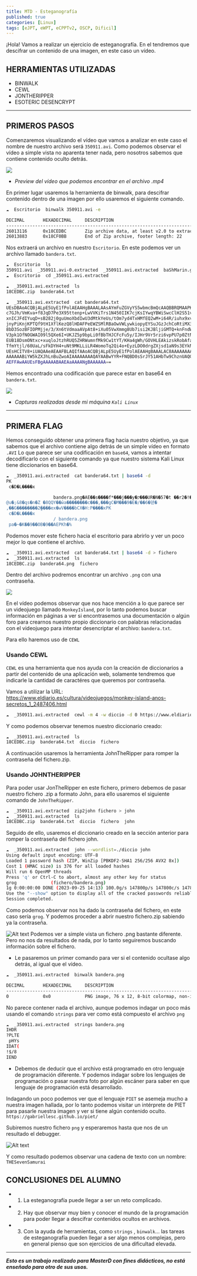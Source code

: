 ```yaml
---
title: MTD - Esteganografía
published: true
categories: [Linux]
tags: [eJPT, eWPT, eCPPTv2, OSCP, Dificil]
---
```



¡Hola!
Vamos a realizar un ejercicio de esteganografía. En el tendremos que descifrar un contenido de una imagen, en este caso un vídeo.

## HERRAMIENTAS UTILIZADAS
* BINWALK
* CEWL
* JONTHERIPPER
* ESOTERIC DESENCRYPT

* * *

## PRIMEROS PASOS
Comenzaremos visualizando el vídeo que vamos a analizar en este caso el nombre de nuestro archivo será `350911.avi`.
Como podemos observar el vídeo a simple vista no aparenta tener nada, pero nosotros sabemos que contiene contenido oculto detrás.

<img src="/assets/HTB/Esteganografia/preview-video.png">

* *Preview del vídeo que podemos encontrar en el archivo .mp4*

En primer lugar usaremos la herramienta de binwalk, para descifrar contenido dentro de una imagen por ello usaremos el siguiente comando.

```bash
☁  Escritorio  binwalk 350911.avi -e

DECIMAL       HEXADECIMAL     DESCRIPTION
--------------------------------------------------------------------------------
26013116      0x18CEDBC       Zip archive data, at least v2.0 to extract, compressed size: 613, uncompressed size: 811, name: bandera64.txt
26013883      0x18CF0BB       End of Zip archive, footer length: 22
```

Nos extraerá un archivo en nuestro `Escritorio`. En este podemos ver un archivo llamado `bandera.txt`.

```bash
☁  Escritorio  ls
350911.avi  _350911.avi-0.extracted  _350911.avi.extracted  baShMarin.github.io
☁  Escritorio  cd _350911.avi.extracted 

☁  _350911.avi.extracted  ls
18CEDBC.zip  bandera64.txt

☁  _350911.avi.extracted  cat bandera64.txt 
UEsDBAoACQBjALpE5UyE1fPolAEAAHgBAAALAAsAYmFuZGVyYS5wbmcBmQcAAQBBRQMAAPKu8K6x
c7GJh/VmKva+f8JqD7Pe3X95ttenp+LwVVKiTrs1N450IIK7cjKsIYwqYBWiSwcClH2S51vh+L6/
xnICJFdIYuqD+sB282j0guUmoXbdIwU3dMtkYeUs/tOm7yd4TxHMfEQ2wM+i64R/iuhx9xvvh5PV
jnyPiKnjKPTQf9tH1XflKezQ8lHDAFPeEWZSMlRBaOwVWLywkiopyEYSuJGzJchCoRtiMX3fmfJX
8bD3SozBFIOPMjje/3/Xn6tVdmaaAVpAt8+iXu05VwXmmg8Ub7isi2KJBljiGMTQ+knFndW3gCEr
V3pk1OfNOGWAI09l5QXe6I+UKJZ5p9bpLi0fBbTHJCFcFu5y/IJHr9Vr5rzi6vpPU7p0ZtNJyYoK
EUB18DsmONtxc+xuqloJtzhRUQ5ZHRWumnfMk9Cw1tYT/KHa4gWh/GOVHLEAkizskRobAfanZ0OY
TfmYtjl/60UaL/sFkDYH4+uNt9MKLLiLR4WomoTq2Qi4o+EyzLDO0drgZXjsd1aN9s3EYkNY+Ug6
UEsHCITV8+iUAQAAeAEAAFBLAQIfAAoACQBjALpE5UyE1fPolAEAAHgBAAALAC8AAAAAAAAAIAAA
AAAAAABiYW5kZXJhLnBuZwoAIAAAAAAAAQAYAABwYYR+FNQBD0sSrJY51AHbTw9ChznUAQGZBwAB
AEFFAwAAUEsFBgAAAAABAAEAaAAAANgBAAAAAA==
```

Hemos encontrado una codificación que parece estar en base64 en `bandera.txt`.

<img src="/assets/HTB/Android">

* *Capturas realizadas desde mi máquina `Kali Linux`*

* * *

## PRIMERA FLAG
Hemos conseguido obtener una primera flag hacia nuestro objetivo, ya que sabemos que el archivo contiene algo detrás de un simple vídeo en formato `.AVI`
Lo que parece ser una codificación en `base64`, vamos a intentar decodificarlo con el siguiente comando ya que nuestro sistema Kali Linux tiene diccionarios en base64.

```bash
☁  _350911.avi.extracted  cat bandera64.txt | base64 -d
PK
 c�D�L����x

                  bandera.png�AE��s����f*���j���y�ק���UR�N�57�t ��r2�!�*`�K�}��[�����r$WHb���v�h��&�v�#7t�da�,�Ӧ�'xO�|D6�Ϣ���q�Վ|����(���G�w�)���Q�S�fR2TAh�X���*)�F���%�B�1}ߙ�W��J����28��ן�Uvf�Z@�Ϣ^�9W�o���b�X����Iŝշ�!+Wzd���8e�#Oe��菔(�y���.-��$!\�r��G��k����OS�tf�IɊ
@u�;&8�qs�n�Z �8QQY��w̓а��������c���,���gC�M���9�E�/��6�덷�
,��G��������2̰����ex�wV����bCX�H:P����xPK
 c�D�L����x
                  / bandera.png
 pa�~�K��9��OB�9��AEPKh�%  
```

Podemos mover este fichero hacia el escritorio para abrirlo y ver un poco mejor lo que contiene el archivo.

```bash
☁  _350911.avi.extracted  cat bandera64.txt | base64 -d > fichero
☁  _350911.avi.extracted  ls
18CEDBC.zip  bandera64.png  fichero
```

Dentro del archivo podremos encontrar un archivo `.png` con una contraseña.

<img src="/assets/HTB/Android/">

En el vídeo podemos observar que nos hace mención a lo que parece ser un videojuego llamado `MonkeyIsland`, por lo tanto podemos buscar información en páginas a ver si encontrasemos una documentación o algún foro para crearnos nuestro propio diccionario con palabras relacionadas con el videojuego para intentar desencriptar el archivo: `bandera.txt`.

Para ello haremos uso de `CEWL`

### Usando CEWL
`CEWL` es una herramienta que nos ayuda con la creación de diccionarios a partir del contenido de una aplicación web, solamente tendremos que indicarle la cantidad de caractéres que queremos por contraseña.

Vamos a utilizar la URL: <https://www.eldiario.es/cultura/videojuegos/monkey-island-anos-secretos_1_2487406.html>

```bash
☁  _350911.avi.extracted  cewl -m 4 -w diccio -d 0 https://www.eldiario.es/cultura/videojuegos/monkey-island-anos-secretos_1_2487406.html
```
Y como podemos observar tenemos nuestro diccionario creado:

```bash
☁  _350911.avi.extracted  ls
18CEDBC.zip  bandera64.txt  diccio  fichero
```

A continuación usaremos la herramienta JohnTheRipper para romper la contraseña del fichero.zip.

### Usando JOHNTHERIPPER
Para poder usar JonTheRipper en este fichero, primero debemos de pasar nuestro fichero .zip a formato John, para ello usaremos el siguiente comando de `JohnTheRipper`.

```bash
☁  _350911.avi.extracted  zip2john fichero > john    
☁  _350911.avi.extracted  ls
18CEDBC.zip  bandera64.txt  diccio  fichero  john
```
Seguido de ello, usaremos el diccionario creado en la sección anterior para romper la contraseña del fichero john.

```bash
☁  _350911.avi.extracted  john --wordlist=./diccio john
Using default input encoding: UTF-8
Loaded 1 password hash (ZIP, WinZip [PBKDF2-SHA1 256/256 AVX2 8x])
Cost 1 (HMAC size) is 376 for all loaded hashes
Will run 6 OpenMP threads
Press 'q' or Ctrl-C to abort, almost any other key for status
grog             (fichero/bandera.png)     
1g 0:00:00:00 DONE (2023-09-25 14:13) 100.0g/s 147800p/s 147800c/s 147800C/s Noticias..TikTok
Use the "--show" option to display all of the cracked passwords reliably
Session completed. 
```
Como podemos observar nos ha dado la contraseña del fichero, en este caso sería `grog`.
Y podemos proceder a abrir nuestro fichero.zip sabiendo ya la contraseña.

![Alt text](image.png)
Podemos ver a simple vista un fichero .png bastante diferente. Pero no nos da resultados de nada, por lo tanto seguiremos buscando información sobre el fichero.

* Le pasaremos un primer comando para ver si el contenido ocultase algo detrás, al igual que el vídeo.

```bash
☁  _350911.avi.extracted  binwalk bandera.png 

DECIMAL       HEXADECIMAL     DESCRIPTION
--------------------------------------------------------------------------------
0             0x0             PNG image, 76 x 12, 8-bit colormap, non-interlaced
```
No parece contener nada el archivo, aunque podemos indagar un poco más usando el comando `strings` para ver como está compuesto el archivo `png`

```bash
☁  _350911.avi.extracted  strings bandera.png 
IHDR
?PLTE
 pHYs
IDAT(
!$/8
IEND
```

* Debemos de deducir que el archivo está programado en otro lenguaje de programación diferente. Y podemos indagar sobre los lenguajes de programación o pasar nuestra foto por algún escáner para saber en que lenguaje de programación está desarrollado.

Indagando un poco podemos ver que el lenguaje `PIET` se asemeja mucho a nuestra imagen hallada, por lo tanto podemos visitar un intérprete de PIET para pasarle nuestra imagen y ver si tiene algún contenido oculto.
`https://gabriellesc.github.io/piet/`

Subiremos nuestro fichero `png` y esperaremos hasta que nos de un resultado el debugger.

![Alt text](image-1.png)

Y como resultado podemos observar una cadena de texto con un nombre:
`THESevenSamurai`

## CONCLUSIONES DEL ALUMNO

* 1. La esteganografía puede llegar a ser un reto complicado.
* 2. Hay que observar muy bien y conocer el mundo de la programación para poder llegar a descifrar contenidos ocultos en archivos.
* 3. Con la ayuda de herramientas, como `strings` , `binwalk`... las tareas de esteganografía pueden llegar a ser algo menos complejas, pero en general pienso que son ejercicios de una dificultad elevada.


* * *

*__Esto es un trabajo realizado para MasterD con fines didácticos, no está enseñado para otro de sus usos.__*
